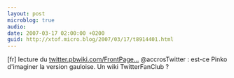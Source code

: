 ```yaml
---
layout: post
microblog: true
audio: 
date: 2007-03-17 02:00:00 +0200
guid: http://xtof.micro.blog/2007/03/17/t8914401.html
---
```

[fr] lecture du [twitter.pbwiki.com/FrontPage...](https://twitter.pbwiki.com/FrontPage.) @accrosTwitter : est-ce Pinko d'imaginer la version gauloise. Un wiki TwitterFanClub ?
